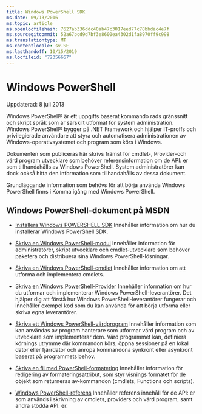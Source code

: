 ```yaml
---
title: Windows PowerShell SDK
ms.date: 09/13/2016
ms.topic: article
ms.openlocfilehash: 7627ab336ddc40ab47c3017eed77c78bbdac4e7f
ms.sourcegitcommit: 52a67bcd9d7bf3e8600ea4302d1fa8970ff9c998
ms.translationtype: MT
ms.contentlocale: sv-SE
ms.lasthandoff: 10/15/2019
ms.locfileid: "72356667"
---
```

# <a name="windows-powershell"></a>Windows PowerShell

Uppdaterad: 8 juli 2013

Windows PowerShell® är ett uppgifts baserat kommando rads gränssnitt och skript språk som är särskilt utformat för system administration. Windows PowerShell® bygger på .NET Framework och hjälper IT-proffs och privilegierade användare att styra och automatisera administrationen av Windows-operativsystemet och program som körs i Windows.

Dokumenten som publiceras här skrivs främst för cmdlet-, Provider-och värd program utvecklare som behöver referensinformation om de API: er som tillhandahålls av Windows PowerShell.
System administratörer kan dock också hitta den information som tillhandahålls av dessa dokument.

Grundläggande information som behövs för att börja använda Windows PowerShell finns i Komma igång med Windows PowerShell.

## <a name="windows-powershell-documents-on-msdn"></a>Windows PowerShell-dokument på MSDN

- [Installera Windows POWERSHELL SDK](./installing-the-windows-powershell-sdk.md) Innehåller information om hur du installerar Windows PowerShell SDK.

- [Skriva en Windows PowerShell-modul](./module/writing-a-windows-powershell-module.md) Innehåller information för administratörer, skript utvecklare och cmdlet-utvecklare som behöver paketera och distribuera sina Windows PowerShell-lösningar.

- [Skriva en Windows PowerShell-cmdlet](./cmdlet/writing-a-windows-powershell-cmdlet.md) Innehåller information om att utforma och implementera cmdlets.

- [Skriva en Windows PowerShell-Provider](./provider/writing-a-windows-powershell-provider.md) Innehåller information om hur du utformar och implementerar Windows PowerShell-leverantörer. Det hjälper dig att förstå hur Windows PowerShell-leverantörer fungerar och innehåller exempel kod som du kan använda för att börja utforma eller skriva egna leverantörer.

- [Skriva ett Windows PowerShell-värdprogram](./hosting/writing-a-windows-powershell-host-application.md) Innehåller information som kan användas av program hanterare som utformar värd program och av utvecklare som implementerar dem. Värd programmet kan, definiera körnings utrymme där kommandon körs, öppna sessioner på en lokal dator eller fjärrdator och anropa kommandona synkront eller asynkront baserat på programmets behov.

- [Skriva en fil med PowerShell-formatering](./format/writing-a-powershell-formatting-file.md) Innehåller information för redigering av formateringsattribut, som styr visnings formatet för de objekt som returneras av-kommandon (cmdlets, Functions och scripts).

- [Windows PowerShell-referens](./windows-powershell-reference.md) Innehåller referens innehåll för de API: er som används i skrivning av cmdlets, providers och värd program, samt andra stödda API: er.
